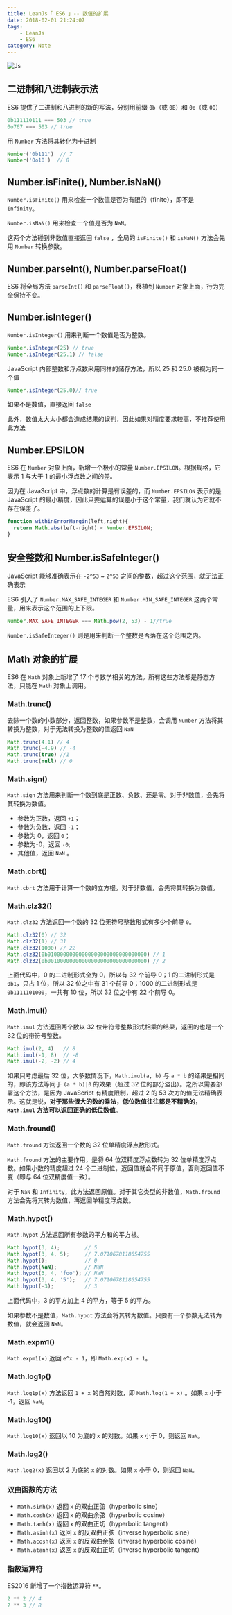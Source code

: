 ```yaml
---
title: LeanJs「 ES6 」-- 数值的扩展
date: 2018-02-01 21:24:07
tags: 
    - LeanJs
    - ES6
category: Note    
---
```


![Js](LeanJS数值的扩展/js.png)

<!--more-->

## 二进制和八进制表示法

ES6 提供了二进制和八进制的新的写法，分别用前缀 `0b`（或 `0B`）和 `0o`（或 `0O`）

```js
0b111110111 === 503 // true
0o767 === 503 // true
```

用 `Number` 方法将其转化为十进制

```js
Number('0b111')  // 7
Number('0o10')  // 8
```

## Number.isFinite(), Number.isNaN()

`Number.isFinite()` 用来检查一个数值是否为有限的（finite），即不是 `Infinity`。

`Number.isNaN()` 用来检查一个值是否为 `NaN`。

这两个方法碰到非数值直接返回 `false` ，全局的 `isFinite()` 和 `isNaN()` 方法会先用 `Number` 转换参数。

## Number.parseInt(), Number.parseFloat()

ES6 将全局方法 `parseInt()` 和 `parseFloat()`，移植到 `Number` 对象上面，行为完全保持不变。

## Number.isInteger()

`Number.isInteger()` 用来判断一个数值是否为整数。

```js
Number.isInteger(25) // true
Number.isInteger(25.1) // false
```

JavaScript 内部整数和浮点数采用同样的储存方法，所以 25 和 25.0 被视为同一个值

```js
Number.isInteger(25.0)// true
```

如果不是数值，直接返回 `false` 

此外，数值太大太小都会造成结果的误判，因此如果对精度要求较高，不推荐使用此方法

## Number.EPSILON

ES6 在 `Number` 对象上面，新增一个极小的常量 `Number.EPSILON`。根据规格，它表示 1 与大于 1 的最小浮点数之间的差。

因为在 JavaScript 中，浮点数的计算是有误差的，而 `Number.EPSILON` 表示的是 JavaScript 的最小精度，因此只要运算的误差小于这个常量，我们就认为它就不存在误差了。

```js
function withinErrorMargin(left,right){
  return Math.abs(left-right) < Number.EPSILON;
}
```

## 安全整数和 Number.isSafeInteger() 

JavaScript 能够准确表示在 `-2^53` ~ `2^53` 之间的整数，超过这个范围，就无法正确表示

ES6 引入了 `Number.MAX_SAFE_INTEGER` 和 `Number.MIN_SAFE_INTEGER` 这两个常量，用来表示这个范围的上下限。

```js
Number.MAX_SAFE_INTEGER === Math.pow(2, 53) - 1//true
```

`Number.isSafeInteger()` 则是用来判断一个整数是否落在这个范围之内。

## Math 对象的扩展

ES6 在 `Math` 对象上新增了 17 个与数学相关的方法。所有这些方法都是静态方法，只能在 `Math` 对象上调用。

### Math.trunc()

去除一个数的小数部分，返回整数，如果参数不是整数，会调用 `Number` 方法将其转换为整数，对于无法转换为整数的值返回 `NaN`

```js
Math.trunc(4.1) // 4
Math.trunc(-4.9) // -4
Math.trunc(true) //1
Math.trunc(null) // 0
```

### Math.sign()

`Math.sign` 方法用来判断一个数到底是正数、负数、还是零。对于非数值，会先将其转换为数值。

- 参数为正数，返回 `+1`；
- 参数为负数，返回 `-1`；
- 参数为 0，返回 `0`；
- 参数为-0，返回 `-0`;
- 其他值，返回 `NaN` 。

### Math.cbrt() 

`Math.cbrt` 方法用于计算一个数的立方根。对于非数值，会先将其转换为数值。

### Math.clz32()

`Math.clz32` 方法返回一个数的 32 位无符号整数形式有多少个前导 `0`。

```js
Math.clz32(0) // 32
Math.clz32(1) // 31
Math.clz32(1000) // 22
Math.clz32(0b01000000000000000000000000000000) // 1
Math.clz32(0b00100000000000000000000000000000) // 2
```

上面代码中，0 的二进制形式全为 0，所以有 32 个前导 0；1 的二进制形式是 `0b1`，只占 1 位，所以 32 位之中有 31 个前导 0；1000 的二进制形式是 `0b1111101000`，一共有 10 位，所以 32 位之中有 22 个前导 0。

### Math.imul()

`Math.imul` 方法返回两个数以 32 位带符号整数形式相乘的结果，返回的也是一个 32 位的带符号整数。

```js
Math.imul(2, 4)   // 8
Math.imul(-1, 8)  // -8
Math.imul(-2, -2) // 4
```

如果只考虑最后 32 位，大多数情况下，`Math.imul(a, b)` 与 `a * b` 的结果是相同的，即该方法等同于 `(a * b)|0` 的效果（超过 32 位的部分溢出）。之所以需要部署这个方法，是因为 JavaScript 有精度限制，超过 2 的 53 次方的值无法精确表示。这就是说，**对于那些很大的数的乘法，低位数值往往都是不精确的，`Math.imul` 方法可以返回正确的低位数值**。

### Math.fround()

`Math.fround` 方法返回一个数的 32 位单精度浮点数形式。

`Math.fround` 方法的主要作用，是将 64 位双精度浮点数转为 32 位单精度浮点数。如果小数的精度超过 24 个二进制位，返回值就会不同于原值，否则返回值不变（即与 64 位双精度值一致）。

对于 `NaN` 和 `Infinity`，此方法返回原值。对于其它类型的非数值，`Math.fround` 方法会先将其转为数值，再返回单精度浮点数。

### Math.hypot()

`Math.hypot` 方法返回所有参数的平方和的平方根。

```js
Math.hypot(3, 4);        // 5
Math.hypot(3, 4, 5);     // 7.0710678118654755
Math.hypot();            // 0
Math.hypot(NaN);         // NaN
Math.hypot(3, 4, 'foo'); // NaN
Math.hypot(3, 4, '5');   // 7.0710678118654755
Math.hypot(-3);          // 3
```

上面代码中，3 的平方加上 4 的平方，等于 5 的平方。

如果参数不是数值，`Math.hypot` 方法会将其转为数值。只要有一个参数无法转为数值，就会返回 `NaN`。

### Math.expm1()

`Math.expm1(x)` 返回 `e^x - 1`，即 `Math.exp(x) - 1`。

### Math.log1p()

`Math.log1p(x)` 方法返回 `1 + x` 的自然对数，即 `Math.log(1 + x)` 。如果 `x` 小于 -1，返回 `NaN`。

### Math.log10()

`Math.log10(x)` 返回以 10 为底的 `x` 的对数。如果 `x` 小于 0，则返回 `NaN`。

### Math.log2()

`Math.log2(x)` 返回以 2 为底的 `x` 的对数。如果 `x` 小于 0，则返回 `NaN`。

### 双曲函数的方法

- `Math.sinh(x)` 返回 `x` 的双曲正弦（hyperbolic sine）
- `Math.cosh(x)` 返回 `x` 的双曲余弦（hyperbolic cosine）
- `Math.tanh(x)` 返回 `x` 的双曲正切（hyperbolic tangent）
- `Math.asinh(x)` 返回 `x` 的反双曲正弦（inverse hyperbolic sine）
- `Math.acosh(x)` 返回 `x` 的反双曲余弦（inverse hyperbolic cosine）
- `Math.atanh(x)` 返回 `x` 的反双曲正切（inverse hyperbolic tangent）

### 指数运算符

ES2016 新增了一个指数运算符 `**`。

```js
2 ** 2 // 4
2 ** 3 // 8
```